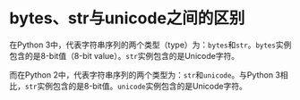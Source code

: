 # bytes、str与unicode之间的区别

在Python 3中，代表字符串序列的两个类型（type）为：`bytes`和`str`。`bytes`实例包含的是8-bit值（8-bit value）。`str`实例包含的是Unicode字符。

而在Python 2中，代表字符串序列的两个类型为：`str`和`unicode`。与Python 3相比，`str`实例包含的是8-bit值。`unicode`实例包含的是Unicode字符。

